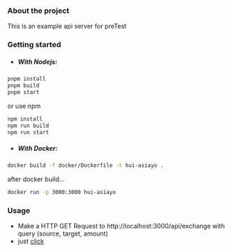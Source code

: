 ### About the project

This is an example api server for preTest

### Getting started

- ##### With Nodejs:

```bash
pnpm install
pnpm build
pnpm start
```

or use npm

```bash
npm install
npm run build
npm run start
```

- ##### With Docker:

```bash
docker build -f docker/Dockerfile -t hui-asiayo .
```

after docker build...

```bash
docker run -p 3000:3000 hui-asiayo
```

### Usage

- Make a HTTP GET Request to http://localhost:3000/api/exchange with query (source, target, amount)
- just [click](http://localhost:3000/api/exchange?source=USD&target=JPY&amount=$1,525)
